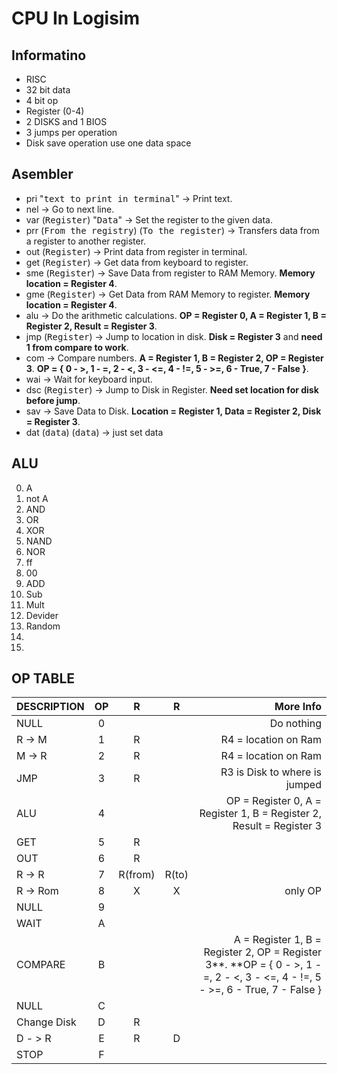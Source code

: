 # CPU In Logisim
## Informatino
* RISC
* 32 bit data
* 4 bit op
* Register (0-4)
* 2 DISKS and 1 BIOS
* 3 jumps per operation
* Disk save operation use one data space
## Asembler
* pri "<kbd>text to print in terminal</kbd>" -> Print text.
* nel -> Go to next line.
* var (<kbd>Register</kbd>) "<kbd>Data</kbd>" -> Set the register to the given data.
* prr (<kbd>From the registry</kbd>) (<kbd>To the register</kbd>) -> Transfers data from a register to another register.
* out (<kbd>Register</kbd>) -> Print data from register in terminal.
* get (<kbd>Register</kbd>) -> Get data from keyboard to register.
* sme (<kbd>Register</kbd>) -> Save Data from register to RAM Memory. **Memory location = Register 4**.
* gme (<kbd>Register</kbd>) -> Get Data from RAM Memory to register. **Memory location = Register 4**.
* alu -> Do the arithmetic calculations. **OP = Register 0, A = Register 1, B = Register 2, Result = Register 3**.
* jmp (<kbd>Register</kbd>) -> Jump to location in disk. **Disk = Register 3** and **need 1 from compare to work**.
* com -> Compare numbers. **A = Register 1, B = Register 2, OP = Register 3**. **OP = { 0 - >, 1 - =, 2 - <, 3 - <=, 4 - !=, 5 - >=, 6 - True, 7 - False }**.
* wai -> Wait for keyboard input.
* dsc (<kbd>Register</kbd>) -> Jump to Disk in Register. **Need set location for disk before jump**.
* sav -> Save Data to Disk. **Location = Register 1, Data = Register 2, Disk = Register 3**.
* dat (<kbd>data</kbd>) (<kbd>data</kbd>) -> just set data
## ALU
0. A
1. not A
2. AND
3. OR
4. XOR
5. NAND
6. NOR
7. ff
8. 00
9. ADD
10. Sub
11. Mult
12. Devider
13. Random
14.
15.
## OP TABLE
| DESCRIPTION | OP | R | R | More Info|
| :---- | :----: | :----: | :----: | ----: |
| NULL | 0 |  |  | Do nothing |
| R -> M | 1 | R |  | R4 = location on Ram |
| M -> R | 2 | R |  | R4 = location on Ram |
| JMP | 3 | R |  | R3 is Disk to where is jumped |
| ALU | 4 |  |  | OP = Register 0, A = Register 1, B = Register 2, Result = Register 3 |
| GET | 5 | R |  |  |
| OUT | 6 | R |  |  |
| R -> R | 7 | R(from) | R(to) |  |
| R -> Rom | 8 | X | X | only OP |
| NULL | 9 |  |  |  |
| WAIT | A |  |  |  |
| COMPARE | B |  |  | A = Register 1, B = Register 2, OP = Register 3**. **OP = { 0 - >, 1 - =, 2 - <, 3 - <=, 4 - !=, 5 - >=, 6 - True, 7 - False } |
| NULL | C |  |  |  |
| Change Disk | D | R |  |  |
| D - > R | E | R | D |  |
| STOP | F |  |  |  |
